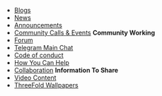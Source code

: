- [Blogs](blogs)
- [News](news)
- [Announcements](announcements)
- [Community Calls & Events](community_calls)
**Community Working**
- [Forum](forum)
- [Telegram Main Chat](telegram_chat)
- [Code of conduct](code_conduct)
- [How You Can Help](be_the_internet_act)
- [Collaboration](freeflow:collaboration)
**Information To Share**
- [Video Content](explainer_videos)
- [ThreeFold Wallpapers](threefold_wallpapers)